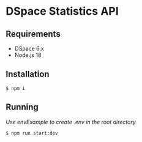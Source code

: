 <h1>DSpace Statistics API</h1>

## Requirements

- DSpace 6.x
- Node.js 18

## Installation
    $ npm i

## Running
_Use envExample to create .env in the root directory_

    $ npm run start:dev
